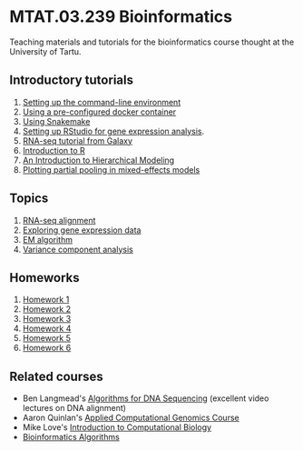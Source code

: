# MTAT.03.239 Bioinformatics
Teaching materials and tutorials for the bioinformatics course thought at the University of Tartu.

## Introductory tutorials

 1. [Setting up the command-line environment](https://github.com/kauralasoo/MTAT.03.239_Bioinformatics/blob/master/Software_setup.md)
 2. [Using a pre-configured docker container](https://github.com/kauralasoo/MTAT.03.239_Bioinformatics/blob/master/Pre-configured_docker_container.md)
 3. [Using Snakemake](https://github.com/kauralasoo/MTAT.03.239_Bioinformatics/blob/master/Snakemake_tutorial.md)
 4. [Setting up RStudio for gene expression analysis](https://github.com/kauralasoo/MTAT.03.239_Bioinformatics/blob/master/gene_expression/Gene_expression_environment.md).
 5. [RNA-seq tutorial from Galaxy](https://galaxyproject.org/tutorials/rb_rnaseq/)
 6. [Introduction to R](https://courses.cs.ut.ee/2017/DM/fall/Main/RTutorial)
 7. [An Introduction to Hierarchical Modeling](http://mfviz.com/hierarchical-models/)
 8. [Plotting partial pooling in mixed-effects models](https://tjmahr.github.io/plotting-partial-pooling-in-mixed-effects-models/)

## Topics

 1. [RNA-seq alignment](https://github.com/kauralasoo/MTAT.03.239_Bioinformatics/blob/master/RNA-seq_alignment.md)
 2. [Exploring gene expression data](https://github.com/kauralasoo/MTAT.03.239_Bioinformatics/blob/master/gene_expression/Exploring_gene_expression.md)
 3. [EM algorithm](https://github.com/kauralasoo/MTAT.03.239_Bioinformatics/blob/master/transcript_expression/EM-algorithm.md)
 4. [Variance component analysis](https://github.com/kauralasoo/flow_cytomtery_genetics/blob/master/analysis/variance_components/estimate_variance_components.md)

## Homeworks

 1. [Homework 1](https://github.com/kauralasoo/MTAT.03.239_Bioinformatics/blob/master/homeworks/HW1.md)
 2. [Homework 2](https://github.com/kauralasoo/MTAT.03.239_Bioinformatics/blob/master/homeworks/HW2.md)
 3. [Homework 3](https://github.com/kauralasoo/MTAT.03.239_Bioinformatics/blob/master/homeworks/HW3.md)
 4. [Homework 4](https://github.com/kauralasoo/MTAT.03.239_Bioinformatics/blob/master/homeworks/HW4.md)
 5. [Homework 5](https://github.com/kauralasoo/MTAT.03.239_Bioinformatics/blob/master/homeworks/HW5.md)
 6. [Homework 6](https://github.com/kauralasoo/MTAT.03.239_Bioinformatics/blob/master/homeworks/HW6.md)

## Related courses

 - Ben Langmead's [Algorithms for DNA Sequencing](https://www.youtube.com/playlist?list=PL2mpR0RYFQsBiCWVJSvVAO3OJ2t7DzoHA) (excellent video lectures on DNA alignment)
 - Aaron Quinlan's [Applied Computational Genomics Course](https://github.com/quinlan-lab/applied-computational-genomics)
 - Mike Love's [Introduction to Computational Biology](https://biodatascience.github.io/compbio/)
 - [Bioinformatics Algorithms](http://bioinformaticsalgorithms.com/index.htm)


<!--stackedit_data:
eyJoaXN0b3J5IjpbMjgyNTU5MTIyXX0=
-->